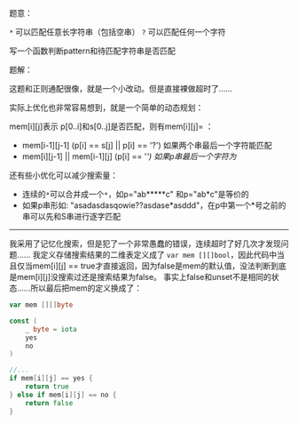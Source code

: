 题意：

`*` 可以匹配任意长字符串（包括空串）
`?` 可以匹配任何一个字符

写一个函数判断pattern和待匹配字符串是否匹配

题解：

这题和正则通配很像，就是一个小改动。但是直接裸做超时了……

实际上优化也非常容易想到，就是一个简单的动态规划：

mem[i][j]表示 p[0..i]和s[0..j]是否匹配，则有mem[i][j]= ：

* mem[i-1][j-1] (p[i] == s[j] || p[i] == '?') 如果两个串最后一个字符能匹配
* mem[i][j-1] || mem[i-1][j]  (p[i] == '*') 如果p串最后一个字符为*

还有些小优化可以减少搜索量：
* 连续的`*`可以合并成一个`*`，如p="ab****\*c" 和p="ab*c"是等价的
* 如果p串形如: "asadasdasqowie??asdase\*asddd"，在p中第一个*号之前的串可以先和S串进行逐字匹配
---

我采用了记忆化搜索，但是犯了一个非常愚蠢的错误，连续超时了好几次才发现问题……
我定义存储搜索结果的二维表定义成了 `var mem [][]bool`，因此代码中当且仅当mem[i][j] == true才直接返回，因为false是mem的默认值，没法判断到底是mem[i][j]没搜索过还是搜索结果为false。 事实上false和unset不是相同的状态……所以最后把mem的定义换成了：

```go
var mem [][]byte

const (
    _ byte = iota
    yes
    no
)

//...
if mem[i][j] == yes {
    return true
} else if mem[i][j] == no {
    return false
}
```
